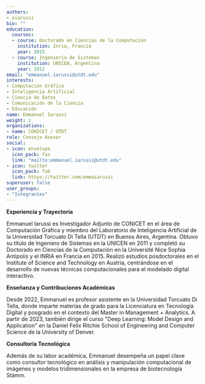 ```yaml
---
authors:
- eiarussi
bio: ""
education:
  courses:
  - course: Doctorado en Ciencias de la Computación
    institution: Inria, Francia
    year: 2015
  - course: Ingeniería de Sistemas
    institution: UNICEN, Argentina
    year: 2012
email: "emmanuel.iarussi@utdt.edu"
interests:
- Computación Gráfica
- Inteligencia Artificial
- Ciencia de Datos
- Comunicación de la Ciencia
- Educación
name: Emmanuel Iarussi
weight: 1
organizations:
- name: CONICET / UTDT
role: Consejo Asesor
social:
- icon: envelope
  icon_pack: fas
  link: "mailto:emmanuel.iarussi@utdt.edu"
- icon: twitter
  icon_pack: fab
  link: https://twitter.com/emmaiarussi
superuser: false
user_groups:
- "Integrantes"
---
```


**Experiencia y Trayectoria**

Emmanuel Iarussi es Investigador Adjunto de CONICET en el área de Computación Gráfica y miembro del Laboratorio de Inteligencia Artificial de la Universidad Torcuato Di Tella (UTDT) en Buenos Aires, Argentina. 
Obtuvo su título de Ingeniero de Sistemas en la UNICEN en 2011 y completó su Doctorado en Ciencias de la Computación en la Université Nice Sophia Antipolis y el INRIA en Francia en 2015. 
Realizó estudios posdoctorales en el Institute of Science and Technology en Austria, centrándose en el desarrollo de nuevas técnicas computacionales para el modelado digital interactivo.

**Enseñanza y Contribuciones Académicas**

Desde 2022, Emmanuel es profesor asistente en la Universidad Torcuato Di Tella, donde imparte materias de grado para la Licenciatura en Tecnología Digital y posgrado en el contexto del Master in Management + Analytics. 
A partir de 2023, también dirige el curso "Deep Learning: Model Design and Application" en la Daniel Felix Ritchie School of Engineering and Computer Science de la University of Denver.

**Consultoría Tecnológica**

Además de su labor académica, Emmanuel desempeña un papel clave como consultor tecnológico en análisis y manipulación computacional de imágenes y modelos tridimensionales en la empresa de biotecnología Stämm.
